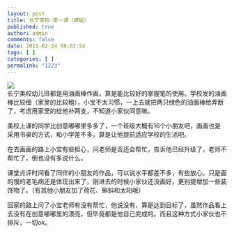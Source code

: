 ```yaml
---
layout: post
title: 长宁美校-第一课（蜻蜓）
published: true
author: admin
comments: false
date: 2011-02-24 08:02:54
tags: [ ]
categories: [ ]
permalink: "1223"
---
```

![][1]  
长宁美校幼儿班都是用油画棒作画，算是能比较好的掌握笔的使用。学校发的油画棒比较细（家里的比较粗），小宝不太习惯，一上去就把两只绿色的油画棒给弄断了，考虑用家里的给他补两支，不知道小家伙同意嘛。


  


美校上课的同学比创意嘟嘟里多多了，一个班级大概有16个小朋友吧，画画也是采用书桌的方式，和小学差不多，算是让他提前适应学校的生活吧。


  


在去画画的路上小宝有些担心，问老师是否还会帮忙，告诉他已经升级了，老师不帮忙了，倒也没有多说什么。


  


课堂点评时间看了同伴的小朋友的作品，可以说水平都差不多，有些放心。只是画的慢的老毛病还是体现出来了，刚进去的时候小家伙还没画好，更别提增加一些装饰物了。（有其他小朋友加了荷花、蝌蚪和太阳哦）


  


回家的路上问了小宝老师有没有帮忙，他说没有，算是达到目标了，虽然作品看上去没有在创意嘟嘟里的漂亮，但毕竟都是他自己完成的。而且这种方式小家伙也不排斥，一切ok。

 [1]: http://xujianian.com/jx/blog/UploadFiles/2011-2/224132296.jpg